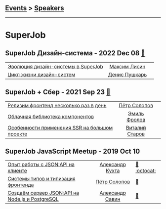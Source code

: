 ## [Events](../README.md) > [Speakers](../speakers.md)
---

# SuperJob

## SuperJob Дизайн-система - 2022 Dec 08 [:movie_camera:](https://www.youtube.com/watch?v=uOvWZPmDPWc)
| | | |
| --- | :---: | --- |
| [Эволюция дизайн-системы в SuperJob](https://youtu.be/uOvWZPmDPWc?t=213)  |  [Максим Лисин](../../speakers/Максим%20Лисин.md)  |    |
| [Цикл жизни дизайн-систем](https://youtu.be/uOvWZPmDPWc?t=1981)  |  [Денис Пушкарь](../../speakers/Денис%20Пушкарь.md)  |    |
## SuperJob + Сбер - 2021 Sep 23 [:movie_camera:](https://www.youtube.com/watch?v=LlcEyX6BWD4)
| | | |
| --- | :---: | --- |
| [Релизим фронтенд несколько раз в день](https://www.youtube.com/watch?v=LlcEyX6BWD4)  |  [Пётр Солопов](../../speakers/Пётр%20Солопов.md)  |    |
| [Облачная библиотека компонентов](https://www.youtube.com/watch?v=LlcEyX6BWD4)  |  [Эмиль Фролов](../../speakers/Эмиль%20Фролов.md)  |    |
| [Особенности применения SSR на большом проекте](https://www.youtube.com/watch?v=LlcEyX6BWD4)  |  [Виталий Старов](../../speakers/Виталий%20Старов.md)  |    |
## SuperJob JavaScript Meetup - 2019 Oct 10 
| | | |
| --- | :---: | --- |
| [Опыт работы с JSON:API на клиенте](https://youtu.be/rAik5tJta78)  |  [Александр Кухта](../../speakers/Александр%20Кухта.md)  | [:notebook:](http://thers.io/talks/json-api-presentation/#/) [:octocat:](https://kgtjo.csb.app/)  |
| [Системы типов и типизация фронтенда](https://youtu.be/R03nQDKzLGo)  |  [Пётр Солопов](../../speakers/Пётр%20Солопов.md)  | [:notebook:](https://petersolopov.github.io/talks/2019.10.10-superjob-meetup/#/)   |
| [Создаём сервер JSON:API на Node.js и PostgreSQL](https://youtu.be/c2Cdt9ojCiU)  |  [Александр Савин](../../speakers/Александр%20Савин.md)  | [:notebook:](https://drive.google.com/file/d/1MfOdjWs5nAm0IqdYEo2B_GnJpfxVXTTP/view)   |
